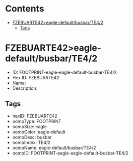 



Contents
========

* [FZEBUARTE42>eagle-default/busbar/TE4/2](#fzebuarte42eagle-defaultbusbarte42)
	* [Tags](#tags)

# FZEBUARTE42>eagle-default/busbar/TE4/2

- ID: FOOTPRINT-eagle-eagle-default-busbar-TE4/2
- Hex ID: FZEBUARTE42
- Name: 
- Description: 

## Tags

- hexID: FZEBUARTE42
- oompType: FOOTPRINT
- oompSize: eagle
- oompColor: eagle-default
- oompDesc: busbar
- oompIndex: TE4/2
- oompName: eagle-default/busbar/TE4/2
- oompID: FOOTPRINT-eagle-eagle-default-busbar-TE4/2
